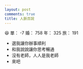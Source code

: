 ```yaml
---
layout: post
comments: true
title: 人脈百說
---
```


:satisfied: 單： -7 婚： 758 年： 325 旅： 191

- 選我讓你辦事順利
- 和我說說讓你思考暢通
- 沒有老師，人人是我老師
- 來吧




